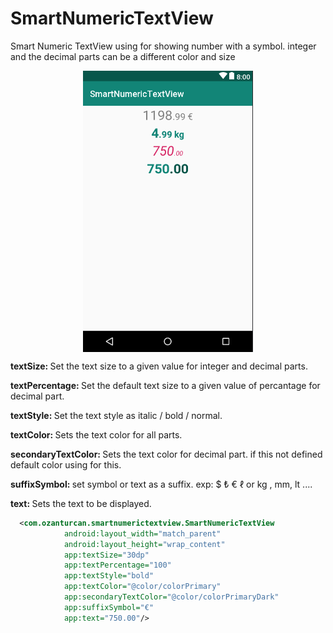 # SmartNumericTextView
Smart Numeric TextView using for showing number with a symbol. integer and the decimal parts can be a different color and size 
<th>

<p align="center">
<img align="center" src="https://github.com/ozanturcan/SmartNumericTextView/blob/master/screenshot/smartnumericscreenshot.png"  height="450"/>
</p>

<p>
<b>textSize: </b> Set the text size to a given value for integer and decimal parts.
</p>
<p>
<b>textPercentage: </b> Set the default text size to a given value of percantage for decimal part.
</p>
<p>
<b>textStyle: </b> Set the text style as italic / bold / normal.
</p>
<p>
<b>textColor: </b> Sets the text color for all parts.
</p>
<p>
<b>secondaryTextColor: </b> Sets the text color for decimal part. if this not defined default color using for this.
</p>
<p>
<b>suffixSymbol: </b> set symbol or text as a suffix. exp: $ ₺ € ℓ  or kg , mm, lt .... 
</p>

<b>text: </b> Sets the text to be displayed.


```xml
  <com.ozanturcan.smartnumerictextview.SmartNumericTextView
            android:layout_width="match_parent"
            android:layout_height="wrap_content"
            app:textSize="30dp"
            app:textPercentage="100"
            app:textStyle="bold"
            app:textColor="@color/colorPrimary"
            app:secondaryTextColor="@color/colorPrimaryDark"
            app:suffixSymbol="€"
            app:text="750.00"/>
         
```
